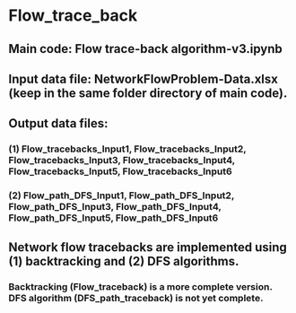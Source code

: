 # Flow_trace_back
## Main code: Flow trace-back algorithm-v3.ipynb
## Input data file: NetworkFlowProblem-Data.xlsx (keep in the same folder directory of main code).
## Output data files: 
### (1) Flow_tracebacks_Input1, Flow_tracebacks_Input2, Flow_tracebacks_Input3, Flow_tracebacks_Input4, Flow_tracebacks_Input5, Flow_tracebacks_Input6
### (2) Flow_path_DFS_Input1, Flow_path_DFS_Input2, Flow_path_DFS_Input3, Flow_path_DFS_Input4, Flow_path_DFS_Input5, Flow_path_DFS_Input6
## Network flow tracebacks are implemented using (1) backtracking and (2) DFS algorithms.
### Backtracking (Flow_traceback) is a more complete version. DFS algorithm (DFS_path_traceback) is not yet complete.
